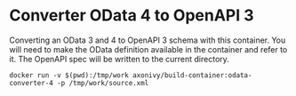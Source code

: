 Converter OData 4 to OpenAPI 3
==============================

Converting an OData 3 and 4 to OpenAPI 3 schema with this container.
You will need to make the OData definition available in the
container and refer to it. The OpenAPI spec will be written
to the current directory.


    docker run -v $(pwd):/tmp/work axonivy/build-container:odata-converter-4 -p /tmp/work/source.xml
